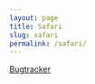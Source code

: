 ```yaml
---
layout: page
title: Safari
slug: safari
permalink: /safari/
---
```


[Bugtracker](https://bugs.webkit.org/query.cgi?format=specific&product=WebKit)

